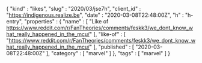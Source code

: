{
  "kind" : "likes",
  "slug" : "2020/03/jse7h",
  "client_id" : "https://indigenous.realize.be",
  "date" : "2020-03-08T22:48:00Z",
  "h" : "h-entry",
  "properties" : {
    "name" : [ "Like of https://www.reddit.com/r/FanTheories/comments/feskk3/we_dont_know_what_really_happened_in_the_mcu/" ],
    "like-of" : [ "https://www.reddit.com/r/FanTheories/comments/feskk3/we_dont_know_what_really_happened_in_the_mcu/" ],
    "published" : [ "2020-03-08T22:48:00Z" ],
    "category" : [ "marvel" ]
  },
  "tags" : [ "marvel" ]
}
